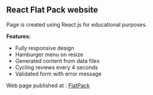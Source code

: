 ## React Flat Pack website

Page is created using React.js for educational purposes. <br>

<b>Features:</b>
- Fully responsive design
- Hamburger menu on resize
- Generated content from data files
- Cycling reviews every 4 seconds
- Validated form with error message

Web page published at : [FlatPack](https://flatpack55.netlify.app/)
